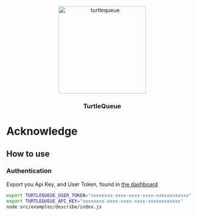 <p align="center">
  <img alt="turtlequeue" src="https://turtlequeue.com/logo_black.png" width="230">
</p>

<h3 align="center">TurtleQueue</h3>

# Acknowledge



## How to use

### Authentication

Export you Api Key, and User Token, found in [the dashboard](https://turtlequeue.com/dashboard/security.html)

```sh
export TURTLEQUEUE_USER_TOKEN="xxxxxxxx-xxxx-xxxx-xxxx-xxxxxxxxxxxx"
export TURTLEQUEUE_API_KEY="xxxxxxxx-xxxx-xxxx-xxxx-xxxxxxxxxxxx"
node src/examples/describe/index.js
```
